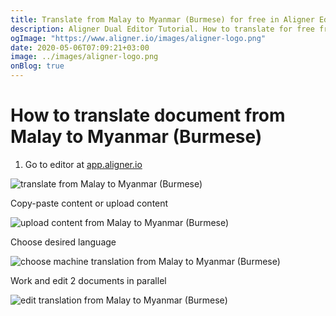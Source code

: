```yaml
---
title: Translate from Malay to Myanmar (Burmese) for free in Aligner Editor
description: Aligner Dual Editor Tutorial. How to translate for free from Malay to Myanmar (Burmese). Aligner is multilingual document management platform. 
ogImage: "https://www.aligner.io/images/aligner-logo.png"
date: 2020-05-06T07:09:21+03:00
image: ../images/aligner-logo.png
onBlog: true
---
```


# How to translate document from Malay to Myanmar (Burmese)

1. Go to editor at [app.aligner.io](https://app.aligner.io "Aligner App web page")

![translate from Malay to Myanmar (Burmese)](../aligner-blank-editor.png "translate from Malay to Myanmar (Burmese)")

Copy-paste content or upload content

![upload content from Malay to Myanmar (Burmese)](../aligner-uploaded-document.png "upload content from Malay to Myanmar (Burmese)")

Choose desired language

![choose machine translation from Malay to Myanmar (Burmese)](../aligner-language-dropdown.png "choose machine translation from Malay to Myanmar (Burmese)")

Work and edit 2 documents in parallel

![edit translation from Malay to Myanmar (Burmese)](../aligner-double-sitded-editor.png "edit translation from Malay to Myanmar (Burmese)")

